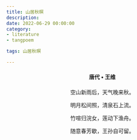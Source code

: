 ```yaml
---
title: 山居秋暝
description:
date: 2022-06-29 00:00:00
category:
- literature
- tangpoem

tags: 山居秋暝

---
```


<div id="poem-author">
唐代 • 王维
</div>
<div id="poem-body">
<p class="poem-paragraph">空山新雨后，天气晚来秋。</p>
<p class="poem-paragraph">明月松间照，清泉石上流。</p>
<p class="poem-paragraph">竹喧归浣女，莲动下渔舟。</p>
<p class="poem-paragraph">随意春芳歇，王孙自可留。</p>

</div>

<style>

#poem-author {
    width: 100%;
    text-align: center;
    margin: 20px 0;
    font-weight: bold;
}
#poem-body {
    width: 100%;
    text-align: center;
}
.poem-paragraph {
    font-family: "仿宋"
}

</style>